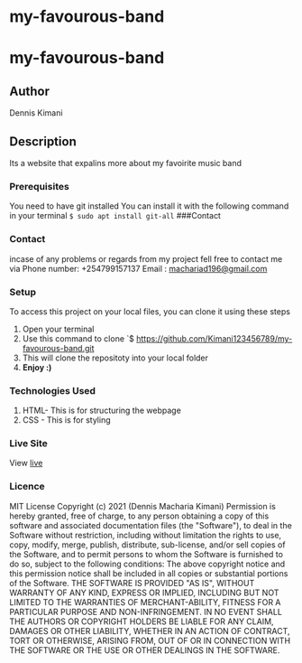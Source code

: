 # my-favourous-band
# my-favourous-band
## Author
Dennis Kimani
## Description
Its a website that expalins more about my favoirite music band 
### Prerequisites
You need to have git installed
You can install it with the following command in your terminal
`$ sudo apt install git-all`
###Contact
### Contact
incase of any problems or regards from my project fell free to contact me via
Phone number: +254799157137
Email : machariad196@gmail.com
### Setup
To access this project on your local files, you can clone it using these steps
1. Open your terminal
1. Use this command to clone `$ https://github.com/Kimani123456789/my-favourous-band.git
1. This will clone the repositoty into your local folder
1. __Enjoy :)__
### Technologies Used
1. HTML- This is for structuring the webpage
1. CSS - This is for styling
### Live Site
View [live](https://kimani123456789.github.io/my-favourous-band/)
### Licence
MIT License
Copyright (c) 2021 (Dennis Macharia Kimani)
Permission is hereby granted, free of charge, to any person obtaining a copy
of this software and associated documentation files (the "Software"), to deal
in the Software without restriction, including without limitation the rights
to use, copy, modify, merge, publish, distribute, sub-license, and/or sell
copies of the Software, and to permit persons to whom the Software is
furnished to do so, subject to the following conditions:
The above copyright notice and this permission notice shall be included in all
copies or substantial portions of the Software.
THE SOFTWARE IS PROVIDED "AS IS", WITHOUT WARRANTY OF ANY KIND, EXPRESS OR
IMPLIED, INCLUDING BUT NOT LIMITED TO THE WARRANTIES OF MERCHANT-ABILITY,
FITNESS FOR A PARTICULAR PURPOSE AND NON-INFRINGEMENT. IN NO EVENT SHALL THE
AUTHORS OR COPYRIGHT HOLDERS BE LIABLE FOR ANY CLAIM, DAMAGES OR OTHER
LIABILITY, WHETHER IN AN ACTION OF CONTRACT, TORT OR OTHERWISE, ARISING FROM,
OUT OF OR IN CONNECTION WITH THE SOFTWARE OR THE USE OR OTHER DEALINGS IN THE
SOFTWARE. 
